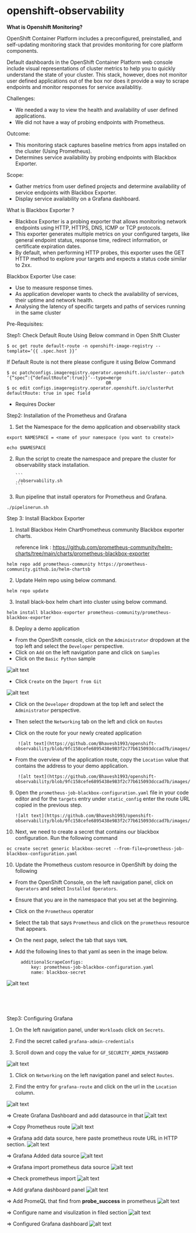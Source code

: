 # openshift-observability

**What is Openshift Monitoring?**

OpenShift Container Platform includes a preconfigured, preinstalled, and self-updating monitoring stack that provides monitoring for core platform components. 

 Default dashboards in the OpenShift Container Platform web console include visual representations of cluster metrics to help you to quickly understand the state of your cluster. This stack, however, does not monitor user defined applications out of the box nor does it provide a way to scrape endpoints and monitor responses for service availablitiy.
 
Challenges:
- We needed a way to view the health and availability of user defined applications.
- We did not have a way of probing endpoints with Prometheus.

Outcome:
- This monitoring stack captures baseline metrics from apps installed on the cluster (Using Prometheus).
- Determines service availability by probing endpoints with Blackbox Exporter.

Scope:
- Gather metrics from user defined projects and determine availability of service endpoints with Blackbox Exporter.
- Display service availability on a Grafana dashboard.


What is Blackbox Exporter ? 
- Blackbox Exporter is a probing exporter that allows monitoring network endpoints using HTTP, HTTPS, DNS, ICMP or TCP protocols.
- This exporter generates multiple metrics on your configured targets, like general endpoint status, response time, redirect information, or certificate expiration dates.
- By default, when performing HTTP probes, this exporter uses the GET HTTP method to explore your targets and expects a status code similar to 2xx.

Blackbox Exporter Use case:
- Use to measure response times.
- As application developer wants to check the availability of services, their uptime and network health.
- Analysing the latency of specific targets and paths of services running in the same cluster

Pre-Requisites:

Step1: Check Default Route Using Below command in Open Shift Cluster 

    $ oc get route default-route -n openshift-image-registry --template=‘{{ .spec.host }}’

If Default Route is not there please configure it using Below Command 

    $ oc patchconfigs.imageregistry.operator.openshift.io/cluster--patch ‘{“spec”:{“defaultRoute”:true}}’--type=merge 
                                          OR 
    $ oc edit configs.imageregistry.operator.openshift.io/clusterPut defaultRoute: true in spec field

- Requires Docker


Step2: Installation of the Prometheus and Grafana
    
1) Set the Namespace for the demo application and observability stack

```     
export NAMESPACE = <name of your namespace (you want to create)>
```

```       
echo $NAMESPACE
```


2) Run the script to create the namespace and prepare the cluster for observability stack installation.

       ``` 
       ./observability.sh 
       ```

3)  Run pipeline that install operators for Prometheus and Grafana.

```
./pipelinerun.sh
```

Step 3: Install Blackbox Exporter
       
1) Install Blackbox Helm ChartPrometheus community Blackbox exporter charts.

      reference link : https://github.com/prometheus-community/helm-charts/tree/main/charts/prometheus-blackbox-exporter

```
helm repo add prometheus-community https://prometheus-community.github.io/helm-chartsb
```       

2) Update Helm repo using below command.

```        
helm repo update
```

3) Install black-box helm chart into cluster using below command.

```
helm install blackbox-exporter prometheus-community/prometheus-blackbox-exporter
```

8) Deploy a demo application

- From the OpenShift console, click on the `Administrator` dropdown at the top left and select the `Developer` perspective.
- Click on `Add` on the left navigation pane and click on `Samples`
- Click on the `Basic Python` sample

 ![alt text](https://github.com/Bhavesh1993/openshift-observability/blob/9fc158cefe6895438e983f2c77b615093dccad7b/images/python%20application%20install%201.png)

- Click `Create` on the `Import from Git`

 ![alt text](https://github.com/Bhavesh1993/openshift-observability/blob/9fc158cefe6895438e983f2c77b615093dccad7b/images/python%20application%20install%202.png)

- Click on the `Developer` dropdown at the top left and select the `Administrator` perspective.
- Then select the `Networking` tab on the left and click on `Routes`
- Click on the route for your newly created application

       ![alt text](https://github.com/Bhavesh1993/openshift-observability/blob/9fc158cefe6895438e983f2c77b615093dccad7b/images/python%20application%20install%203.png)

- From the overview of the application route, copy the `Location` value that contains the address to your demo application.

       ![alt text](https://github.com/Bhavesh1993/openshift-observability/blob/9fc158cefe6895438e983f2c77b615093dccad7b/images/python%20application%20install%204.png)

9) Open the `prometheus-job-blackbox-configuration.yaml` file in your code editor and for the `targets` entry under `static_config` enter the route URL copied in the previous step.

       ![alt text](https://github.com/Bhavesh1993/openshift-observability/blob/9fc158cefe6895438e983f2c77b615093dccad7b/images/blackbox%20configuration%20with%20prometheus%20.png) 
    
10) Next, we need to create a secret that contains our blackbox configuration. Run the following command

```
oc create secret generic blackbox-secret --from-file=prometheus-job-blackbox-configuration.yaml
```

10) Update the Prometheus custom resource in OpenShift by doing the following

- From the OpenShift Console, on the left navigation panel, click on `Operators` and select `Installed Operators`.
- Ensure that you are in the namespace that you set at the beginning.
- Click on the `Prometheus` operator
- Select the tab that says `Prometheus` and click on the `prometheus` resource that appears.
- On the next page, select the tab that says `YAML`
- Add the following lines to that yaml as seen in the image below.

        additionalScrapeConfigs:
            key: prometheus-job-blackbox-configuration.yaml 
            name: blackbox-secret

![alt text](https://github.com/Bhavesh1993/openshift-observability/blob/35203211c705da0439d8133bb16fa7dfae05411f/images/black-box%20configuration%20with%20prometheus.png)

<br />
<br />
<br />


Step3: Configuring Grafana

1) On the left navigation panel, under `Workloads` click on `Secrets`.

1) Find the secret called `grafana-admin-credentials`

1) Scroll down and copy the value for `GF_SECURITY_ADMIN_PASSWORD`

![alt text](https://github.com/Bhavesh1993/openshift-observability/blob/c468705a5bff6b65d5e5b0ee3c0a8613cdb53180/images/grafana_admin_credentials.png)


1) Click on `Networking` on the left navigation panel and select `Routes`.

1) Find the entry for `grafana-route` and click on the url in the `Location` column.

![alt text](https://github.com/Bhavesh1993/openshift-observability/blob/c468705a5bff6b65d5e5b0ee3c0a8613cdb53180/images/grafana_basic_dashboard.png)


=> Create Grafana Dashboard and add datasource in that 
![alt text](https://github.com/Bhavesh1993/openshift-observability/blob/c468705a5bff6b65d5e5b0ee3c0a8613cdb53180/images/grafana_datasource_configuration.png)


=> Copy Prometheus route 
![alt text](https://github.com/Bhavesh1993/openshift-observability/blob/c468705a5bff6b65d5e5b0ee3c0a8613cdb53180/images/prometheus_route.png)


=> Grafana add data source, here paste prometheus route URL in HTTP section.
![alt text](https://github.com/Bhavesh1993/openshift-observability/blob/c468705a5bff6b65d5e5b0ee3c0a8613cdb53180/images/grafana_add_data_source.png)


=> Grafana Added data source
![alt text](https://github.com/Bhavesh1993/openshift-observability/blob/c468705a5bff6b65d5e5b0ee3c0a8613cdb53180/images/garana_added_data_source.png)


=> Grafana import prometheus data source
![alt text](https://github.com/Bhavesh1993/openshift-observability/blob/c468705a5bff6b65d5e5b0ee3c0a8613cdb53180/images/grafana_add_data_source_prometheus.png)


=> Check prometheus import 
![alt text](https://github.com/Bhavesh1993/openshift-observability/blob/c468705a5bff6b65d5e5b0ee3c0a8613cdb53180/images/grafana_dashbaord_datasource.png)


=> Add grafana dashboard panel
![alt text](https://github.com/Bhavesh1993/openshift-observability/blob/c468705a5bff6b65d5e5b0ee3c0a8613cdb53180/images/grafana_add_panel.png)


=> Add PromeQL that find from **probe_success** in prometheus 
![alt text](https://github.com/Bhavesh1993/openshift-observability/blob/c468705a5bff6b65d5e5b0ee3c0a8613cdb53180/images/grafana_add_promQL.png)


=> Configure name and visulization in filed section
![alt text](https://github.com/Bhavesh1993/openshift-observability/blob/c468705a5bff6b65d5e5b0ee3c0a8613cdb53180/images/grafana_add_promeQL_field.png)


=> Configured Grafana dashboard
![alt text](https://github.com/Bhavesh1993/openshift-observability/blob/c468705a5bff6b65d5e5b0ee3c0a8613cdb53180/images/grafana_final_dashboard.png)



